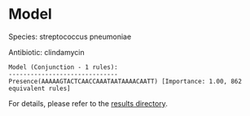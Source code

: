 
# Model

Species: streptococcus pneumoniae

Antibiotic: clindamycin

```
Model (Conjunction - 1 rules):
------------------------------
Presence(AAAAAGTACTCAACCAAATAATAAAACAATT) [Importance: 1.00, 862 equivalent rules]

```

For details, please refer to the [results directory](../../../../../results/scm_b/streptococcus+pneumoniae/clindamycin/repeat_2/).

